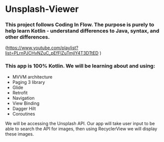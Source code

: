 # Unsplash-Viewer


### This project follows Coding In Flow. The purpose is purely to help learn Kotlin - understand differences to Java, syntax, and other differences. 
(https://www.youtube.com/playlist?list=PLrnPJCHvNZuC_pEfFlZuTmjlY4T3DTtED )

### This app is 100% Kotlin. We will be learning about and using:

- MVVM architecture
- Paging 3 library
- Glide
- Retrofit
- Navigation
- View Binding
- Dagger Hilt
- Coroutines

We will be accessing the Unsplash API. Our app will take user input to be able to search the API for images, then using RecyclerView we will display these images. 
